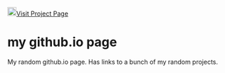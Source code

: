 <a href="https://michael-lesirge.github.io/simple-web-projects/"><img src="https://github.com/michael-lesirge/simple-web-projects/assets/100492377/62bc38b9-1fa9-421d-93dc-041814e77ed0" alt="" width=20>Visit Project Page</a>

# my github.io page
My random github.io page. Has links to a bunch of my random projects.
